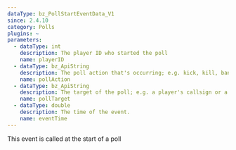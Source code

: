 ```yaml
---
dataType: bz_PollStartEventData_V1
since: 2.4.10
category: Polls
plugins: ~
parameters:
  - dataType: int
    description: The player ID who started the poll
    name: playerID
  - dataType: bz_ApiString
    description: The poll action that's occurring; e.g. kick, kill, ban, set, or a custom poll type
    name: pollAction
  - dataType: bz_ApiString
    description: The target of the poll; e.g. a player's callsign or a BZDB variable + value
    name: pollTarget
  - dataType: double
    description: The time of the event.
    name: eventTime
---
```


This event is called at the start of a poll
